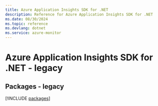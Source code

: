 ```yaml
---
title: Azure Application Insights SDK for .NET
description: Reference for Azure Application Insights SDK for .NET
ms.date: 08/30/2024
ms.topic: reference
ms.devlang: dotnet
ms.service: azure-monitor
---
```

# Azure Application Insights SDK for .NET - legacy
## Packages - legacy
[!INCLUDE [packages](application-insights-index.md)]